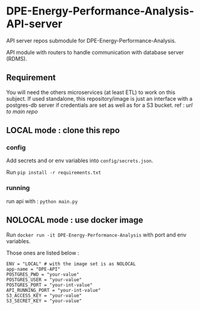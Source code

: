 # DPE-Energy-Performance-Analysis-API-server

API server repos submodule for DPE-Energy-Performance-Analysis.

API module with routers to handle communication with database server (RDMS).

## Requirement

You will need the others microservices (at least ETL) to work on this subject.
If used standalone, this repository/image is just an interface with a postgres-db server if credentials are set as well as for a S3 bucket.
ref : *url to main repo*

## LOCAL mode : clone this repo

### config

Add secrets and or env variables into `config/secrets.json`.

Run `pip install -r requirements.txt`

### running

run api with : `python main.py`

## NOLOCAL mode : use docker image

Run `docker run -it DPE-Energy-Performance-Analysis` with port and env variables. 

Those ones are listed below : 

```
ENV = "LOCAL" # with the image set is as NOLOCAL
app-name = "DPE-API"
POSTGRES_PWD = "your-value"
POSTGRES_USER = "your-value"
POSTGRES_PORT = "your-int-value"
API_RUNNING_PORT = "your-int-value"
S3_ACCESS_KEY = "your-value"
S3_SECRET_KEY = "your-value"
```
###